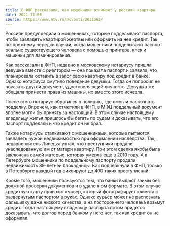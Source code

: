 ```yaml
---
title: В ФНП рассказали, как мошенники отнимают у россиян квартиры
date: 2021-11-08
source: https://www.ntv.ru/novosti/2631562/
---
```


Россиян предупредили о мошенниках, которые подделывают паспорта, чтобы завладеть квартирой жертвы или оформить на нее кредит.
Так, по-прежнему нередки случаи, когда мошенники подделывают паспорт реально существующего человека с помощью принтера, клея и машинки для ламинирования.

Как рассказали в ФНП, недавно к московскому нотариусу пришла девушка вместе с риелтором — она показала паспорт и заявила, что планировала оставить в залог свою квартиру под кредит в банке. Однако нотариуса смутило поведение девушки. Тогда он попросил ее показать другой документ, удостоверяющий личность. Девушка же обещала принести права из машины, но вместо этого исчезла.

После этого нотариус обратился в полицию, где смогли распознать подделку. Впрочем, как отметили в ФНП, в МФЦ поддельный документ вполне могли бы принять за настоящий. В этом случае настоящему владельцу жилья пришлось бы бегать по судам и доказывать, что его паспорт подделали и что кредит он не брал.

Также нотариусы сталкивают с мошенниками, которые пытаются завладеть чужой недвижимостью при оформлении наследства. Так, недавно житель Липецка узнал, что преступники продали унаследованную им от матери квартиру. При этом сделка якобы была заключена самой матерью, которая умерла еще в 2010 году. А в Петербурге мошенники по поддельному паспорту продали недвижимость 89-летней блокадницы. Как подчеркнули в ФНП, только в Петербурге каждый год фиксируют до 400 таких преступлений.

Кроме того, мошенники пользуются тем, что банки выдают займы без должной проверки документов и в удаленном формате. В этом случае кредитную карту привозит курьер, который фотографирует клиента с развернутым паспортом в руках. Однако курьер может не распознать фальшивку даже низкого качества, а на постороннего человека возьмут кредит. Тогда настоящему владельцу паспорта потом придется доказывать, что долгов перед банком у него нет, так как кредит он не оформлял.

